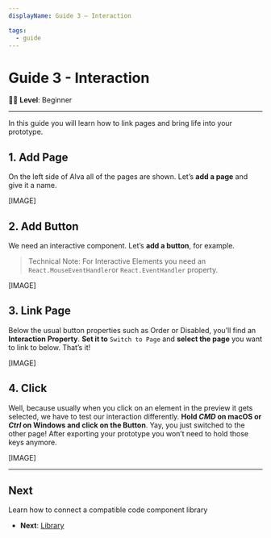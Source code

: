 ```yaml
---
displayName: Guide 3 – Interaction

tags:
  - guide
---
```


# Guide 3 - Interaction

:woman_student: **Level**: Beginner

---

In this guide you will learn how to link pages and bring life into your prototype.

## 1. Add Page
On the left side of Alva all of the pages are shown. Let’s **add a page** and give it a name.

[IMAGE]

## 2. Add Button
We need an interactive component. Let’s **add a button**, for example.

> Technical Note: For Interactive Elements you need an `React.MouseEventHandler`or `React.EventHandler` property.


[IMAGE]

## 3. Link Page
Below the usual button properties such as Order or Disabled, you’ll find an **Interaction Property**. **Set it to** `Switch to Page` and **select the page** you want to link to below. That’s it!

[IMAGE]

## 4. Click
Well, because usually when you click on an element in the preview it gets selected, we have to test our interaction differently. **Hold *CMD* on macOS or *Ctrl* on Windows and click on the Button**. Yay, you just switched to the other page! After exporting your prototype you won’t need to hold those keys anymore.

[IMAGE]

---

## Next

Learn how to connect a compatible code component library
* **Next**: [Library](./doc/docs/guides/library?guides-enabled=true)
